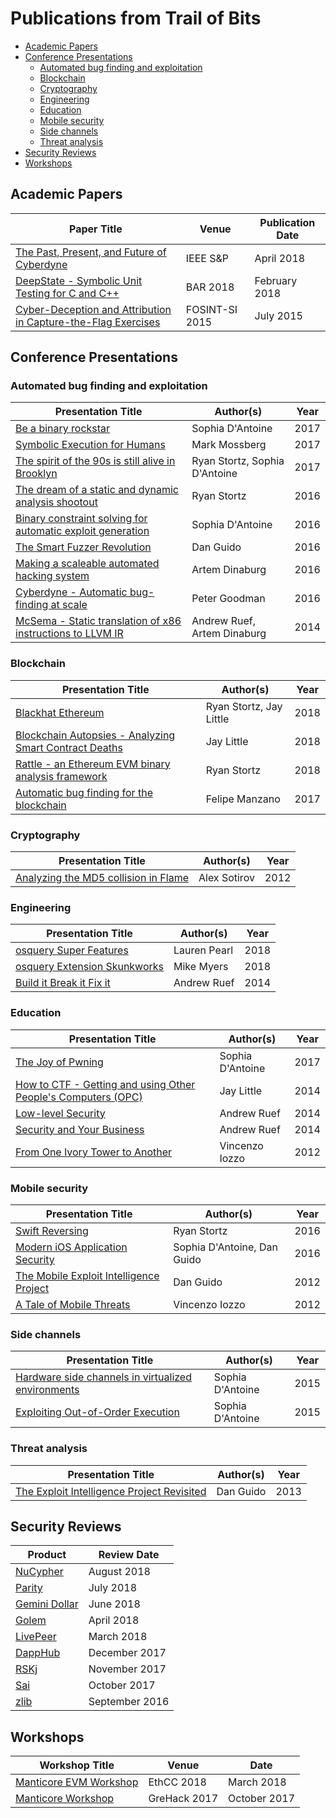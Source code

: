 # Publications from Trail of Bits

* [Academic Papers](#academic-papers)
* [Conference Presentations](#conference-presentations)
  * [Automated bug finding and exploitation](#automatic-bug-finding-and-exploitation)
  * [Blockchain](#blockchain)
  * [Cryptography](#cryptography)
  * [Engineering](#engineering)
  * [Education](#education)
  * [Mobile security](#mobile-security)
  * [Side channels](#side-channels)
  * [Threat analysis](#threat-analysis)
* [Security Reviews](#security-reviews)
* [Workshops](#workshops)

## Academic Papers

| Paper Title | Venue | Publication Date |
| --- | --- | --- |
| [The Past, Present, and Future of Cyberdyne](papers/cyberdyne.pdf) | IEEE S&P | April 2018 |
| [DeepState - Symbolic Unit Testing for C and C++](papers/deepstate-bar18.pdf) | BAR 2018 | February 2018 |
| [Cyber-Deception and Attribution in Capture-the-Flag Exercises](papers/deception_attribution_ctf.pdf) | FOSINT-SI 2015 | July 2015 |

## Conference Presentations

### Automated bug finding and exploitation

| Presentation Title | Author(s) | Year |
| --- | --- | --- |
| [Be a binary rockstar](presentations/) | Sophia D'Antoine | 2017 |
| [Symbolic Execution for Humans](presentations/Symbolic%20Execution%20for%20Humans) | Mark Mossberg | 2017 |
| [The spirit of the 90s is still alive in Brooklyn](presentations/The%20spirit%20of%20the%2090s%20is%20alive%20in%20Brooklyn) | Ryan Stortz, Sophia D'Antoine | 2017 |
| [The dream of a static and dynamic analysis shootout](presentations/The%20dream%20of%20a%20static%20and%20dynamic%20analysis%20shootout) | Ryan Stortz | 2016 |
| [Binary constraint solving for automatic exploit generation](presentations/Binary%20constraint%20solving%20for%20automatic%20exploit%20generation) | Sophia D'Antoine | 2016 |
| [The Smart Fuzzer Revolution](presentations/The%20Smart%20Fuzzer%20Revolution) | Dan Guido | 2016 |
| [Making a scaleable automated hacking system](presentations/Cyber%20Grand%20Challenge) | Artem Dinaburg | 2016 |
| [Cyberdyne - Automatic bug-finding at scale](presentations/Cyber%20Grand%20Challenge) | Peter Goodman | 2016 |
| [McSema - Static translation of x86 instructions to LLVM IR](presentations/McSema%20-%20Static%20Translation%20of%20x86%20instructions%20to%20LLVM%20IR) | Andrew Ruef, Artem Dinaburg | 2014 |

### Blockchain

| Presentation Title | Author(s) | Year |
| --- | --- | --- |
| [Blackhat Ethereum](presentations/) | Ryan Stortz, Jay Little | 2018 |
| [Blockchain Autopsies - Analyzing Smart Contract Deaths](presentations/) | Jay Little | 2018 |
| [Rattle - an Ethereum EVM binary analysis framework](presentations/) | Ryan Stortz | 2018 |
| [Automatic bug finding for the blockchain](presentations/) | Felipe Manzano | 2017 |

### Cryptography

| Presentation Title | Author(s) | Year |
| --- | --- | --- |
| [Analyzing the MD5 collision in Flame](presentations/) | Alex Sotirov | 2012 |

### Engineering

| Presentation Title | Author(s) | Year |
| --- | --- | --- |
| [osquery Super Features](presentations/) | Lauren Pearl | 2018 |
| [osquery Extension Skunkworks](presentations/) | Mike Myers | 2018 |
| [Build it Break it Fix it](presentations/) | Andrew Ruef | 2014 |

### Education

| Presentation Title | Author(s) | Year |
| --- | --- | --- |
| [The Joy of Pwning](presentations/) | Sophia D'Antoine | 2017 |
| [How to CTF - Getting and using Other People's Computers (OPC)](presentations/) | Jay Little | 2014 |
| [Low-level Security](presentations/) | Andrew Ruef | 2014 |
| [Security and Your Business](presentations/) | Andrew Ruef | 2014 |
| [From One Ivory Tower to Another](presentations/) | Vincenzo Iozzo | 2012 |

### Mobile security

| Presentation Title | Author(s) | Year |
| --- | --- | --- |
| [Swift Reversing](presentations/) | Ryan Stortz | 2016 |
| [Modern iOS Application Security](presentations/) | Sophia D'Antoine, Dan Guido | 2016 |
| [The Mobile Exploit Intelligence Project](presentations/) | Dan Guido | 2012 |
| [A Tale of Mobile Threats](presentations/) | Vincenzo Iozzo | 2012 |

### Side channels

| Presentation Title | Author(s) | Year |
| --- | --- | --- |
| [Hardware side channels in virtualized environments](presentations/) | Sophia D'Antoine | 2015 |
| [Exploiting Out-of-Order Execution](presentations/) | Sophia D'Antoine | 2015 |

### Threat analysis

| Presentation Title | Author(s) | Year |
| --- | --- | --- |
| [The Exploit Intelligence Project Revisited](presentations) | Dan Guido | 2013 |

## Security Reviews

| Product | Review Date |
| --- | --- |
| [NuCypher](reviews/nucypher.pdf) | August 2018 |
| [Parity](reviews/parity.pdf) | July 2018 |
| [Gemini Dollar](reviews/gemini-dollar.pdf) | June 2018 |
| [Golem](reviews/golem.pdf) | April 2018 |
| [LivePeer](reviews/livepeer.pdf) | March 2018 |
| [DappHub](reviews/dapphub.pdf) | December 2017 |
| [RSKj](reviews/RSKj.pdf) | November 2017 |
| [Sai](reviews/sai.pdf) | October 2017 |
| [zlib](reviews/zlib.pdf) | September 2016 |

## Workshops

| Workshop Title | Venue | Date |
| --- | --- | --- |
| [Manticore EVM Workshop]() | EthCC 2018 | March 2018 |
| [Manticore Workshop]() | GreHack 2017 | October 2017 |